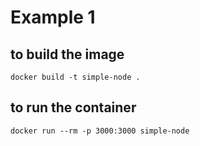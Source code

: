 # Example 1

## to build the image
``docker build -t simple-node .``

## to run the container
``docker run --rm -p 3000:3000 simple-node``